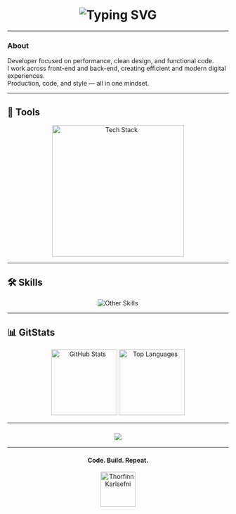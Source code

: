 <h1 align="center"> <img src="https://readme-typing-svg.demolab.com?font=JetBrains+Mono&weight=900&size=35&duration=2800&pause=1000&color=9B5DE5&center=true&vCenter=true&width=700&lines=Welcome;Fullstack+Developer;Hello+World" alt="Typing SVG" /> </h1>

---

### About
Developer focused on performance, clean design, and functional code.  
I work across front-end and back-end, creating efficient and modern digital experiences.  
Production, code, and style — all in one mindset.


---

## 🧰 Tools

<p align="center">
  <img src="https://skillicons.dev/icons?i=html,css,js,py,java,vscode" alt="Tech Stack"; width=300px />
</p>

---

## 🛠 Skills

<p align="center">
  <img src="https://skillicons.dev/icons?i=git,github,linux,figma" alt="Other Skills" />
</p>

---

## 📊 GitStats
  <p align="center">
  <img height="150" src="https://github-readme-stats.vercel.app/api?username=H4rris0nDev&theme=dracula&show_icons=true&include_all_commits=true" alt="GitHub Stats" />
  <img height="150" src="https://github-readme-stats.vercel.app/api/top-langs/?username=H4rris0nDev&theme=dracula&layout=compact" alt="Top Languages" />
</p>

---

<h3 align="center">
  <a href="https://github.com/H4rris0nDev">
    <img src="https://img.shields.io/badge/View%20Projects-9B5DE5?style=for-the-badge&logo=github&logoColor=white" />
  </a>
</h3>

---

<h4 align="center">
  Code. Build. Repeat.
</h4>

<p align="center">
  <img src="https://images-wixmp-ed30a86b8c4ca887773594c2.wixmp.com/f/c7bced49-73a3-43c1-b3ce-fe419a596a72/dhbi4jo-2f1811dd-4235-4945-932a-1c33b3f2dad7.png/v1/fill/w_1065,h_750/thorfinn_karlsefni_vinland_saga_png_render__by_marcopolo157_dhbi4jo-pre.png" alt="Thorfinn Karlsefni" width="80px" />
</p>
